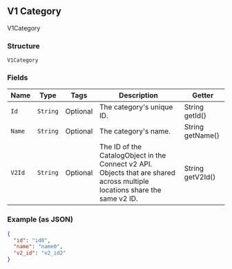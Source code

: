 ## V1 Category

V1Category

### Structure

`V1Category`

### Fields

| Name | Type | Tags | Description | Getter |
|  --- | --- | --- | --- | --- |
| `Id` | `String` | Optional | The category's unique ID. | String getId() |
| `Name` | `String` | Optional | The category's name. | String getName() |
| `V2Id` | `String` | Optional | The ID of the CatalogObject in the Connect v2 API. Objects that are shared across multiple locations share the same v2 ID. | String getV2Id() |

### Example (as JSON)

```json
{
  "id": "id0",
  "name": "name0",
  "v2_id": "v2_id2"
}
```

